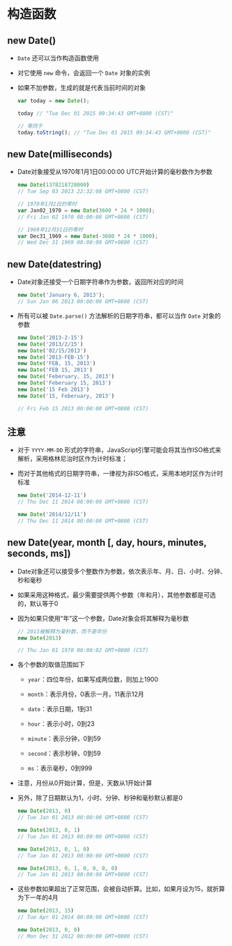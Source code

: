 # 构造函数

## new Date()

  - `Date` 还可以当作构造函数使用

  - 对它使用 `new` 命令，会返回一个 `Date` 对象的实例

  - 如果不加参数，生成的就是代表当前时间的对象

    ```javascript
    var today = new Date();

    today // "Tue Dec 01 2015 09:34:43 GMT+0800 (CST)"

    // 等同于
    today.toString(); // "Tue Dec 01 2015 09:34:43 GMT+0800 (CST)"
    ```

## new Date(milliseconds)

  - Date对象接受从1970年1月1日00:00:00 UTC开始计算的毫秒数作为参数

    ```javascript
    new Date(1378218728000)
    // Tue Sep 03 2013 22:32:08 GMT+0800 (CST)

    // 1970年1月2日的零时
    var Jan02_1970 = new Date(3600 * 24 * 1000);
    // Fri Jan 02 1970 08:00:00 GMT+0800 (CST)

    // 1969年12月31日的零时
    var Dec31_1969 = new Date(-3600 * 24 * 1000);
    // Wed Dec 31 1969 08:00:00 GMT+0800 (CST)
    ```

## new Date(datestring)

  - Date对象还接受一个日期字符串作为参数，返回所对应的时间

    ```javascript
    new Date('January 6, 2013');
    // Sun Jan 06 2013 00:00:00 GMT+0800 (CST)
    ```

  - 所有可以被 `Date.parse()` 方法解析的日期字符串，都可以当作 `Date` 对象的参数

    ```javascript
    new Date('2013-2-15')
    new Date('2013/2/15')
    new Date('02/15/2013')
    new Date('2013-FEB-15')
    new Date('FEB, 15, 2013')
    new Date('FEB 15, 2013')
    new Date('Feberuary, 15, 2013')
    new Date('Feberuary 15, 2013')
    new Date('15 Feb 2013')
    new Date('15, Feberuary, 2013')

    // Fri Feb 15 2013 00:00:00 GMT+0800 (CST)
    ```

## 注意

  - 对于 `YYYY-MM-DD` 形式的字符串，JavaScript引擎可能会将其当作ISO格式来解析，采用格林尼治时区作为计时标准；

  - 而对于其他格式的日期字符串，一律视为非ISO格式，采用本地时区作为计时标准

    ```javascript
    new Date('2014-12-11')
    // Thu Dec 11 2014 08:00:00 GMT+0800 (CST)

    new Date('2014/12/11')
    // Thu Dec 11 2014 00:00:00 GMT+0800 (CST)
    ```

## new Date(year, month \[, day, hours, minutes, seconds, ms])

  - Date对象还可以接受多个整数作为参数，依次表示年、月、日、小时、分钟、秒和毫秒

  - 如果采用这种格式，最少需要提供两个参数（年和月），其他参数都是可选的，默认等于0

  - 因为如果只使用“年”这一个参数，Date对象会将其解释为毫秒数

    ```javascript
    // 2013被解释为毫秒数，而不是年份
    new Date(2013)

    // Thu Jan 01 1970 08:00:02 GMT+0800 (CST)
    ```

  - 各个参数的取值范围如下

      - `year`：四位年份，如果写成两位数，则加上1900

      - `month`：表示月份，0表示一月，11表示12月

      - `date`：表示日期，1到31

      - `hour`：表示小时，0到23

      - `minute`：表示分钟，0到59

      - `second`：表示秒钟，0到59

      - `ms`：表示毫秒，0到999

  - 注意，月份从0开始计算，但是，天数从1开始计算

  - 另外，除了日期默认为1，小时、分钟、秒钟和毫秒默认都是0

    ```javascript
    new Date(2013, 0)
    // Tue Jan 01 2013 00:00:00 GMT+0800 (CST)

    new Date(2013, 0, 1)
    // Tue Jan 01 2013 00:00:00 GMT+0800 (CST)

    new Date(2013, 0, 1, 0)
    // Tue Jan 01 2013 00:00:00 GMT+0800 (CST)

    new Date(2013, 0, 1, 0, 0, 0, 0)
    // Tue Jan 01 2013 00:00:00 GMT+0800 (CST)
    ```

  - 这些参数如果超出了正常范围，会被自动折算。比如，如果月设为15，就折算为下一年的4月

    ```javascript
    new Date(2013, 15)
    // Tue Apr 01 2014 00:00:00 GMT+0800 (CST)

    new Date(2013, 0, 0)
    // Mon Dec 31 2012 00:00:00 GMT+0800 (CST)
    ```
